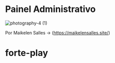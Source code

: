 # Painel Administrativo 

![photography-4 (1)](https://user-images.githubusercontent.com/68317244/151579970-ab5b554f-48ad-49eb-b148-899e69825313.jpg)

Por Maikelen Salles -> (https://maikelensalles.site/)

# forte-play
